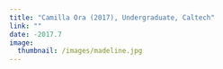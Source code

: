 ```yaml
---
title: "Camilla Ora (2017), Undergraduate, Caltech"
link: ""
date: -2017.7
image: 
  thumbnail: /images/madeline.jpg
---
```


